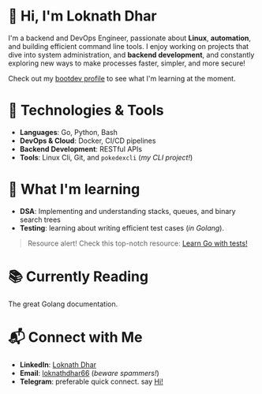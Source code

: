 # 👋 Hi, I'm Loknath Dhar

I'm a backend and DevOps Engineer, passionate about **Linux**, **automation**, and building efficient command line tools. I enjoy working on projects that dive into system administration, and **backend development**, and constantly exploring new ways to make processes faster, simpler, and more secure! 

Check out my [bootdev profile](https://www.boot.dev/u/dhar01) to see what I'm learning at the moment.

# 🔧 Technologies & Tools

- **Languages**: Go, Python, Bash
- **DevOps & Cloud**: Docker, CI/CD pipelines
- **Backend Development**: RESTful APIs
- **Tools**: Linux Cli, Git, and `pokedexcli` (*my CLI project!*)

# 🌱 What I'm learning

- **DSA**: Implementing and understanding stacks, queues, and binary search trees
- **Testing**: learning about writing efficient test cases (*in Golang*).

> Resource alert! Check this top-notch resource: [Learn Go with tests!](https://quii.gitbook.io/learn-go-with-tests)

# 📚 Currently Reading

The great Golang documentation.

# 📬 Connect with Me

- **LinkedIn**: [Loknath Dhar](https://www.linkedin.com/in/dhar01/)
- **Email**: [loknathdhar66](mailto:loknathdhar66@gmail.com) (*beware spammers!*)
- **Telegram**: preferable quick connect. say [Hi!](https://t.me/Dhar01)
